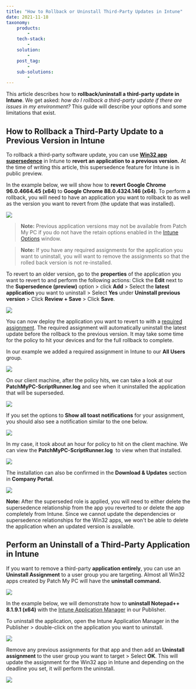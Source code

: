 ```yaml
---
title: "How to Rollback or Uninstall Third-Party Updates in Intune"
date: 2021-11-18
taxonomy:
    products:
        - 
    tech-stack:
        - 
    solution:
        - 
    post_tag:
        - 
    sub-solutions:
        - 
---
```


This article describes how to **rollback/uninstall a third-party update in Intune**. We get asked: _how do I rollback a third-party update if there are issues in my environment?_ This guide will describe your options and some limitations that exist.

## How to Rollback a Third-Party Update to a Previous Version in Intune

To rollback a third-party software update, you can use [**Win32 app supersedence**](https://docs.microsoft.com/en-us/mem/intune/apps/apps-win32-supersedence) in Intune to **revert an application to a previous version.** At the time of writing this article, this supersedence feature for Intune is in public preview.

In the example below, we will show how to **revert Google Chrome 96.0.4664.45 (x64)** to **Google Chrome 88.0.4324.146 (x64)**. To perform a rollback, you will need to have an application you want to rollback to as well as the version you want to revert from (the update that was installed).

![](/_images/intune-rollback-1.png)

> **Note:** Previous application versions may not be available from Patch My PC if you do not have the retain options enabled in the [Intune Options](https://patchmypc.com/intune-application-creation-options) window. 

> **Note:** If you have any required assignments for the application you want to uninstall, you will want to remove the assignments so that the rolled back version is not re-installed. 

To revert to an older version, go to the **properties** of the application you want to revert to and perform the following actions: Click the **Edit** next to the **Supersedence (preview)** option > click **Add** > Select the **latest application** you want to uninstall > Select **Yes** under **Uninstall previous version** > Click **Review + Save** > Click **Save**.

![](/_images/intune-rolback-8.gif)

You can now deploy the application you want to revert to with a [required assignment](https://docs.microsoft.com/en-us/mem/intune/apps/apps-win32-add#step-7-assignments). The required assignment will automatically uninstall the latest update before the rollback to the previous version. It may take some time for the policy to hit your devices and for the full rollback to complete.

In our example we added a required assignment in Intune to our **All Users** group.

![](/_images/intune-rollback-10.png)

On our client machine, after the policy hits, we can take a look at our **PatchMyPC-ScriptRunner.log** and see when it uninstalled the application that will be superseded.

![](/_images/intune-rollback-11.png)

If you set the options to **Show all toast notifications** for your assignment, you should also see a notification similar to the one below.

![](/_images/intune-rollback-12.png)

In my case, it took about an hour for policy to hit on the client machine. We can view the **PatchMyPC-ScriptRunner.log**  to view when that installed.

![](/_images/intune-rollback-14.png)

The installation can also be confirmed in the **Download & Updates** section in **Company Portal**.

![](/_images/intune-rollback-13.png)

**Note:** After the superseded role is applied, you will need to either delete the supersedence relationship from the app you reverted to or delete the app completely from Intune. Since we cannot update the dependencies or supersedence relationships for the Win32 apps, we won't be able to delete the application when an updated version is available. 

## Perform an Uninstall of a Third-Party Application in Intune

If you want to remove a third-party **application entirely**, you can use an **Uninstall Assignment** to a user group you are targeting. Almost all Win32 apps created by Patch My PC will have the **uninstall command.** 

![](/_images/intune-rollback-9.png)

In the example below, we will demonstrate how to **uninstall Notepad++ 8.1.9.1 (x64)** with the [Intune Application Manager](https://patchmypc.com/intune-application-manager-utility) in our Publisher.

To uninstall the application, open the Intune Application Manager in the Publisher > double-click on the application you want to uninstall.

![](/_images/intune-rollback-15.png)

Remove any previous assignments for that app and then add an **Uninstall assignment** to the user group you want to target > Select **OK**. This will update the assignment for the Win32 app in Intune and depending on the deadline you set, it will perform the uninstall.

![](/_images/intune-rollback-16.png)